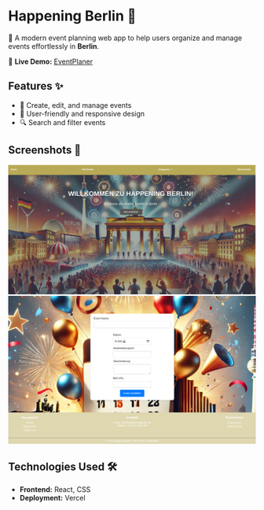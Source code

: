 # Happening Berlin 🎉  

🚀 A modern event planning web app to help users organize and manage events effortlessly in **Berlin**.  

🔗 **Live Demo:** [EventPlaner](https://eventplaner.vercel.app/)  

## Features ✨  

- 📅 Create, edit, and manage events  
- 🎨 User-friendly and responsive design  
- 🔍 Search and filter events

  
## Screenshots 📸  
![EventPlaner Screenshot](assets/homepage.png)
![EventPlaner Screenshot](assets/addEvent.png)


## Technologies Used 🛠️  

- **Frontend:** React, CSS 
- **Deployment:** Vercel  



